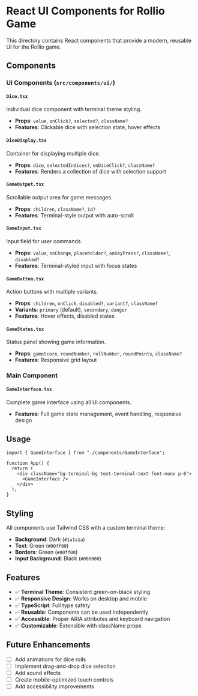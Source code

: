 # React UI Components for Rollio Game

This directory contains React components that provide a modern, reusable UI for the Rollio game.

## Components

### UI Components (`src/components/ui/`)

#### `Dice.tsx`

Individual dice component with terminal theme styling.

- **Props**: `value`, `onClick?`, `selected?`, `className?`
- **Features**: Clickable dice with selection state, hover effects

#### `DiceDisplay.tsx`

Container for displaying multiple dice.

- **Props**: `dice`, `selectedIndices?`, `onDiceClick?`, `className?`
- **Features**: Renders a collection of dice with selection support

#### `GameOutput.tsx`

Scrollable output area for game messages.

- **Props**: `children`, `className?`, `id?`
- **Features**: Terminal-style output with auto-scroll

#### `GameInput.tsx`

Input field for user commands.

- **Props**: `value`, `onChange`, `placeholder?`, `onKeyPress?`, `className?`, `disabled?`
- **Features**: Terminal-styled input with focus states

#### `GameButton.tsx`

Action buttons with multiple variants.

- **Props**: `children`, `onClick`, `disabled?`, `variant?`, `className?`
- **Variants**: `primary` (default), `secondary`, `danger`
- **Features**: Hover effects, disabled states

#### `GameStatus.tsx`

Status panel showing game information.

- **Props**: `gameScore`, `roundNumber`, `rollNumber`, `roundPoints`, `className?`
- **Features**: Responsive grid layout

### Main Component

#### `GameInterface.tsx`

Complete game interface using all UI components.

- **Features**: Full game state management, event handling, responsive design

## Usage

```tsx
import { GameInterface } from "./components/GameInterface";

function App() {
  return (
    <div className="bg-terminal-bg text-terminal-text font-mono p-6">
      <GameInterface />
    </div>
  );
}
```

## Styling

All components use Tailwind CSS with a custom terminal theme:

- **Background**: Dark (`#1a1a1a`)
- **Text**: Green (`#00ff00`)
- **Borders**: Green (`#00ff00`)
- **Input Background**: Black (`#000000`)

## Features

- ✅ **Terminal Theme**: Consistent green-on-black styling
- ✅ **Responsive Design**: Works on desktop and mobile
- ✅ **TypeScript**: Full type safety
- ✅ **Reusable**: Components can be used independently
- ✅ **Accessible**: Proper ARIA attributes and keyboard navigation
- ✅ **Customizable**: Extensible with className props

## Future Enhancements

- [ ] Add animations for dice rolls
- [ ] Implement drag-and-drop dice selection
- [ ] Add sound effects
- [ ] Create mobile-optimized touch controls
- [ ] Add accessibility improvements
